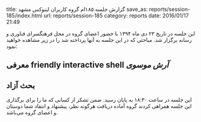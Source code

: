 title: گزارش جلسه ۱۸۵ام گروه کاربران لینوکس مشهد
save_as: reports/session-185/index.html
url: reports/session-185
category: reports
date: 2016/01/17 21:49

این جلسه در تاریخ ۲۳ دی ماه ۱۳۹۴ با حضور اعضای گروه در محل فرهنگسرای فناوری و رسانه برگزار شد. مباحثی که در این جلسه به آنها پرداخته شد را در زیر مشاهده خواهید نمود:

<!--more-->

## معرفی friendly interactive shell *آرش موسوی*
## بحث آزاد

این جلسه در ساعت ۱۸:۳۰ به پایان رسید. ضمن تشکر از کسانی که ما را برای برگذاری این جلسه همراهی کردند گروه آماده دریافت هرگونه نظر، پیشنهاد و انتقاد شما دوستان و اعضای گروه می‌باشد.
